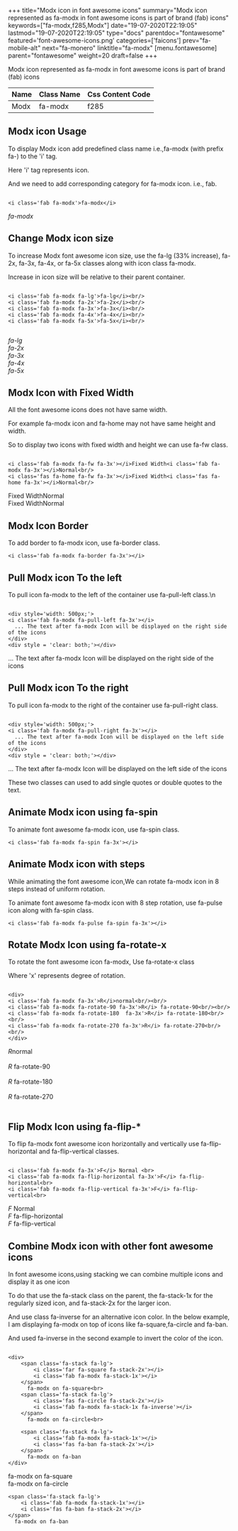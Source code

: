+++
title="Modx icon in font awesome icons"
summary="Modx icon represented as fa-modx in font awesome icons is part of brand (fab) icons"
keywords=["fa-modx,f285,Modx"]
date="19-07-2020T22:19:05"
lastmod="19-07-2020T22:19:05"
type="docs"
parentdoc="fontawesome"
featured='font-awesome-icons.png'
categories=['faicons']
prev="fa-mobile-alt"
next="fa-monero"
linktitle="fa-modx"
[menu.fontawesome]
parent="fontawesome"
weight=20
draft=false
+++


Modx icon represented as fa-modx in font awesome icons is part of brand (fab) icons

<div class='table-responsive'><table class='table'><thead><tr><th>Name</th><th>Class Name</th><th>Css Content Code</th></tr></thead><tbody><tr><td>Modx</td><td>fa-modx</td><td>f285</td></tr></tbody></table></div>



## Modx icon Usage

To display Modx icon add predefined class name i.e.,fa-modx (with prefix fa-) to the 'i' tag.

Here 'i' tag represents icon.

And we need to add corresponding category for fa-modx icon. i.e., fab.


```

<i class='fab fa-modx'>fa-modx</i>
```

<i class='fab fa-modx'>fa-modx</i>




## Change Modx icon size
To increase Modx font awesome icon size, use the fa-lg (33% increase), fa-2x, fa-3x, fa-4x, or fa-5x classes along with icon class fa-modx.

Increase in icon size will be relative to their parent container. 

```

<i class='fab fa-modx fa-lg'>fa-lg</i><br/>
<i class='fab fa-modx fa-2x'>fa-2x</i><br/>
<i class='fab fa-modx fa-3x'>fa-3x</i><br/>
<i class='fab fa-modx fa-4x'>fa-4x</i><br/>
<i class='fab fa-modx fa-5x'>fa-5x</i><br/>
            
```

<i class='fab fa-modx fa-lg'>fa-lg</i><br/>
<i class='fab fa-modx fa-2x'>fa-2x</i><br/>
<i class='fab fa-modx fa-3x'>fa-3x</i><br/>
<i class='fab fa-modx fa-4x'>fa-4x</i><br/>
<i class='fab fa-modx fa-5x'>fa-5x</i><br/>
            



## Modx Icon with Fixed Width 

All the font awesome icons does not have same width.

For example fa-modx icon and fa-home may not have same height and width.

So to display two icons with fixed width and height we can use fa-fw class.


```

<i class='fab fa-modx fa-fw fa-3x'></i>Fixed Width<i class='fab fa-modx fa-3x'></i>Normal<br/>
<i class='fas fa-home fa-fw fa-3x'></i>Fixed Width<i class='fas fa-home fa-3x'></i>Normal<br/>
```

<i class='fab fa-modx fa-fw fa-3x'></i>Fixed Width<i class='fab fa-modx fa-3x'></i>Normal<br/>
<i class='fas fa-home fa-fw fa-3x'></i>Fixed Width<i class='fas fa-home fa-3x'></i>Normal<br/>



## Modx Icon Border 

To add border to fa-modx icon, use fa-border class.


```
<i class='fab fa-modx fa-border fa-3x'></i>

```
<i class='fab fa-modx fa-border fa-3x'></i>





## Pull Modx icon To the left

To pull icon fa-modx to the left of the container use fa-pull-left class.\n

```

<div style='width: 500px;'>
<i class='fab fa-modx fa-pull-left fa-3x'></i>
  ... The text after fa-modx Icon will be displayed on the right side of the icons
</div>
<div style = 'clear: both;'></div>
```

<div style='width: 500px;'>
<i class='fab fa-modx fa-pull-left fa-3x'></i>
  ... The text after fa-modx Icon will be displayed on the right side of the icons
</div>
<div style = 'clear: both;'></div>




## Pull Modx icon To the right
To pull icon fa-modx to the right of the container use fa-pull-right class.

```

<div style='width: 500px;'>
<i class='fab fa-modx fa-pull-right fa-3x'></i>
  ... The text after fa-modx Icon will be displayed on the left side of the icons
</div>
<div style = 'clear: both;'></div>
```

<div style='width: 500px;'>
<i class='fab fa-modx fa-pull-right fa-3x'></i>
  ... The text after fa-modx Icon will be displayed on the left side of the icons
</div>
<div style = 'clear: both;'></div>

These two classes can used to add single quotes or double quotes to the text.


## Animate Modx icon using fa-spin
To animate font awesome fa-modx icon, use fa-spin class.

```
<i class='fab fa-modx fa-spin fa-3x'></i>
```
<i class='fab fa-modx fa-spin fa-3x'></i>




## Animate Modx icon with steps
While animating the font awesome icon,We can rotate fa-modx icon in 8 steps instead of uniform rotation.

To animate font awesome fa-modx icon with 8 step rotation, use fa-pulse icon along with fa-spin class.


```
<i class='fab fa-modx fa-pulse fa-spin fa-3x'></i>

```
<i class='fab fa-modx fa-pulse fa-spin fa-3x'></i>





## Rotate Modx Icon using fa-rotate-x
To rotate the font awesome icon fa-modx, Use fa-rotate-x class

Where 'x' represents degree of rotation.


```

<div>
<i class='fab fa-modx fa-3x'>R</i>normal<br/><br/>
<i class='fab fa-modx fa-rotate-90 fa-3x'>R</i> fa-rotate-90<br/><br/> 
<i class='fab fa-modx fa-rotate-180  fa-3x'>R</i> fa-rotate-180<br/><br/> 
<i class='fab fa-modx fa-rotate-270 fa-3x'>R</i> fa-rotate-270<br/><br/>
</div>
```

<div>
<i class='fab fa-modx fa-3x'>R</i>normal<br/><br/>
<i class='fab fa-modx fa-rotate-90 fa-3x'>R</i> fa-rotate-90<br/><br/> 
<i class='fab fa-modx fa-rotate-180  fa-3x'>R</i> fa-rotate-180<br/><br/> 
<i class='fab fa-modx fa-rotate-270 fa-3x'>R</i> fa-rotate-270<br/><br/>
</div>




## Flip Modx Icon using fa-flip-*
To flip fa-modx font awesome icon horizontally and vertically use fa-flip-horizontal and fa-flip-vertical classes. 

```

<i class='fab fa-modx fa-3x'>F</i> Normal <br>
<i class='fab fa-modx fa-flip-horizontal fa-3x'>F</i> fa-flip-horizontal<br>
<i class='fab fa-modx fa-flip-vertical fa-3x'>F</i> fa-flip-vertical<br>
```

<i class='fab fa-modx fa-3x'>F</i> Normal <br>
<i class='fab fa-modx fa-flip-horizontal fa-3x'>F</i> fa-flip-horizontal<br>
<i class='fab fa-modx fa-flip-vertical fa-3x'>F</i> fa-flip-vertical<br>




## Combine Modx icon with other font awesome icons
In font awesome icons,using stacking we can combine multiple icons and display it as one icon 

To do that use the fa-stack class on the parent, the fa-stack-1x for the regularly sized icon, and fa-stack-2x for the larger icon.

And use class fa-inverse for an alternative icon color. 
In the below example, I am displaying fa-modx on top of icons like fa-square,fa-circle and fa-ban.

And used fa-inverse in the second example to invert the color of the icon.

```

<div>
    <span class='fa-stack fa-lg'>
        <i class='far fa-square fa-stack-2x'></i>
        <i class='fab fa-modx fa-stack-1x'></i>
    </span>
      fa-modx on fa-square<br>
    <span class='fa-stack fa-lg'>
        <i class='fas fa-circle fa-stack-2x'></i>
        <i class='fab fa-modx fa-stack-1x fa-inverse'></i>
    </span>
      fa-modx on fa-circle<br>

    <span class='fa-stack fa-lg'>
        <i class='fab fa-modx fa-stack-1x'></i>
        <i class='fas fa-ban fa-stack-2x'></i>
    </span>
      fa-modx on fa-ban
</div>
```

<div>
    <span class='fa-stack fa-lg'>
        <i class='far fa-square fa-stack-2x'></i>
        <i class='fab fa-modx fa-stack-1x'></i>
    </span>
      fa-modx on fa-square<br>
    <span class='fa-stack fa-lg'>
        <i class='fas fa-circle fa-stack-2x'></i>
        <i class='fab fa-modx fa-stack-1x fa-inverse'></i>
    </span>
      fa-modx on fa-circle<br>

    <span class='fa-stack fa-lg'>
        <i class='fab fa-modx fa-stack-1x'></i>
        <i class='fas fa-ban fa-stack-2x'></i>
    </span>
      fa-modx on fa-ban
</div>






